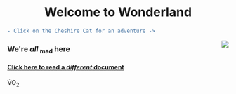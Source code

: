 <h1 align="center"> Welcome to Wonderland </h1>

```diff
- Click on the Cheshire Cat for an adventure ->
```

<a href="/cheshire/Cheshire.jpg">
  <img align="right" src="https://www.alice-in-wonderland.net/wp-content/uploads/cheshire-cat-4.jpg">
</a>

<h3 align="left"> We're <i>all</i> <sub>mad</sub> here </h3>

<h4><a href="https://github.com/cjsapad/K381/blob/main/newtext.md">
  Click here to read a <i>different</i> document
</a></h4>

<p>V&#775;O<sub>2</sub> </p>
